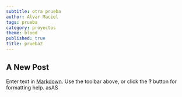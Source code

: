 ```yaml
---
subtitle: otra prueba
author: Alvar Maciel
tags: prueba
category: proyectos
theme: blood
published: true
title: prueba2
---
```



## A New Post

Enter text in [Markdown](http://daringfireball.net/projects/markdown/). Use the toolbar above, or click the **?** button for formatting help.
asAS
